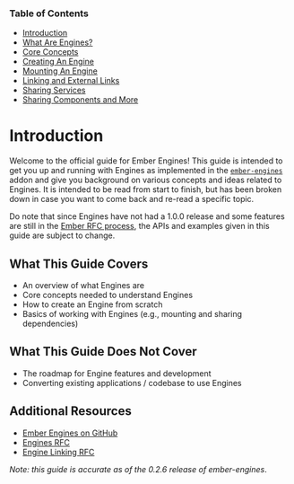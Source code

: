 ### Table of Contents

- [Introduction](./01-introduction.md)
- [What Are Engines?](./02-what-are-engines.md)
- [Core Concepts](./03-core-concepts.md)
- [Creating An Engine](./04-creating-an-engine.md)
- [Mounting An Engine](./05-mounting-engines.md)
- [Linking and External Links](./06-linking-and-external-links.md)
- [Sharing Services](./07-services.md)
- [Sharing Components and More](./08-sharing-components-and-more.md)

# Introduction

Welcome to the official guide for Ember Engines! This guide is intended to get you up and running with Engines as implemented in the [`ember-engines`](https://www.npmjs.com/package/ember-engines) addon and give you background on various concepts and ideas related to Engines. It is intended to be read from start to finish, but has been broken down in case you want to come back and re-read a specific topic.

Do note that since Engines have not had a 1.0.0 release and some features are still in the [Ember RFC process](https://github.com/emberjs/rfcs), the APIs and examples given in this guide are subject to change.

## What This Guide Covers

- An overview of what Engines are
- Core concepts needed to understand Engines
- How to create an Engine from scratch
- Basics of working with Engines (e.g., mounting and sharing dependencies)

## What This Guide Does Not Cover

- The roadmap for Engine features and development
- Converting existing applications / codebase to use Engines

## Additional Resources

- [Ember Engines on GitHub](https://github.com/dgeb/ember-engines)
- [Engines RFC](https://github.com/emberjs/rfcs/pull/10)
- [Engine Linking RFC](https://github.com/emberjs/rfcs/pull/122)

_Note: this guide is accurate as of the 0.2.6 release of ember-engines_.
